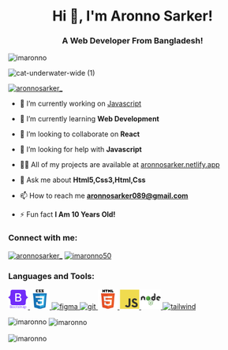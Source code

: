 <h1 align="center">Hi 👋, I'm Aronno Sarker!</h1>
<h3 align="center">A Web Developer From Bangladesh!</h3>

<p align="left"> <img src="https://komarev.com/ghpvc/?username=imaronno&label=Profile%20views&color=0e75b6&style=flat" alt="imaronno" /> </p>


![cat-underwater-wide (1)](https://github.com/user-attachments/assets/24df4ec1-2d82-4966-b4e3-a1b7eb5b4736)


<p align="left"> <a href="https://twitter.com/aronnosarker_" target="blank"><img src="https://img.shields.io/twitter/follow/aronnosarker_?logo=twitter&style=for-the-badge" alt="aronnosarker_" /></a> </p>

- 🔭 I’m currently working on [Javascript](https://github.com/imaronno/introduction-to-javascript)

- 🌱 I’m currently learning **Web Development**

- 👯 I’m looking to collaborate on **React**

- 🤝 I’m looking for help with **Javascript**

- 👨‍💻 All of my projects are available at [aronnosarker.netlify.app](aronnosarker.netlify.app)

- 💬 Ask me about **Html5,Css3,Html,Css**

- 📫 How to reach me **aronnosarker089@gmail.com**

- ⚡ Fun fact **I Am 10 Years Old!**

<h3 align="left">Connect with me:</h3>
<p align="left">
<a href="https://twitter.com/aronnosarker_" target="blank"><img align="center" src="https://raw.githubusercontent.com/rahuldkjain/github-profile-readme-generator/master/src/images/icons/Social/twitter.svg" alt="aronnosarker_" height="30" width="40" /></a>
<a href="https://linkedin.com/in/imaronno50" target="blank"><img align="center" src="https://raw.githubusercontent.com/rahuldkjain/github-profile-readme-generator/master/src/images/icons/Social/linked-in-alt.svg" alt="imaronno50" height="30" width="40" /></a>
</p>

<h3 align="left">Languages and Tools:</h3>
<p align="left"> <a href="https://getbootstrap.com" target="_blank" rel="noreferrer"> <img src="https://raw.githubusercontent.com/devicons/devicon/master/icons/bootstrap/bootstrap-plain-wordmark.svg" alt="bootstrap" width="40" height="40"/> </a> <a href="https://www.w3schools.com/css/" target="_blank" rel="noreferrer"> <img src="https://raw.githubusercontent.com/devicons/devicon/master/icons/css3/css3-original-wordmark.svg" alt="css3" width="40" height="40"/> </a> <a href="https://www.figma.com/" target="_blank" rel="noreferrer"> <img src="https://www.vectorlogo.zone/logos/figma/figma-icon.svg" alt="figma" width="40" height="40"/> </a> <a href="https://git-scm.com/" target="_blank" rel="noreferrer"> <img src="https://www.vectorlogo.zone/logos/git-scm/git-scm-icon.svg" alt="git" width="40" height="40"/> </a> <a href="https://www.w3.org/html/" target="_blank" rel="noreferrer"> <img src="https://raw.githubusercontent.com/devicons/devicon/master/icons/html5/html5-original-wordmark.svg" alt="html5" width="40" height="40"/> </a> <a href="https://developer.mozilla.org/en-US/docs/Web/JavaScript" target="_blank" rel="noreferrer"> <img src="https://raw.githubusercontent.com/devicons/devicon/master/icons/javascript/javascript-original.svg" alt="javascript" width="40" height="40"/> </a> <a href="https://nodejs.org" target="_blank" rel="noreferrer"> <img src="https://raw.githubusercontent.com/devicons/devicon/master/icons/nodejs/nodejs-original-wordmark.svg" alt="nodejs" width="40" height="40"/> </a> <a href="https://tailwindcss.com/" target="_blank" rel="noreferrer"> <img src="https://www.vectorlogo.zone/logos/tailwindcss/tailwindcss-icon.svg" alt="tailwind" width="40" height="40"/> </a> </p>

<p><img align="left" src="https://github-readme-stats.vercel.app/api/top-langs?username=imaronno&show_icons=true&locale=en&layout=compact" alt="imaronno" /></p>

<p>&nbsp;<img align="center" src="https://github-readme-stats.vercel.app/api?username=imaronno&show_icons=true&locale=en" alt="imaronno" /></p>

<p><img align="center" src="https://github-readme-streak-stats.herokuapp.com/?user=imaronno&" alt="imaronno" /></p>
